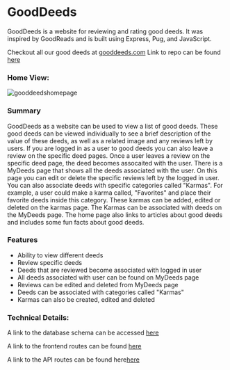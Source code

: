 # GoodDeeds
GoodDeeds is a website for reviewing and rating good deeds. It was inspired by GoodReads and is built using Express, Pug, and JavaScript. 

Checkout all our good deeds at [gooddeeds.com](https://aa-group4-gooddeeds.herokuapp.com/)
Link to repo can be found [here](https://github.com/jngriedel/Group4GoodDeeds)

### Home View:
![gooddeedshomepage](https://user-images.githubusercontent.com/99838762/173158773-b63782f9-39dd-4be0-bc53-fbcc80285a8a.png)


### Summary
GoodDeeds as a website can be used to view a list of good deeds.  These good deeds can be viewed individually to see a brief description of the value of these deeds, as well as a related image and any reviews left by users. If you are logged in as a user to good deeds you can also leave a review on the specific deed pages. Once a user leaves a review on the specific deed page, the deed becomes assocaited with the user. There is a MyDeeds page that shows all the deeds associated with the user. On  this page you can edit or delete the specific reviews left by the logged in user. You can also associate deeds with specific categories called "Karmas". For example, a user could make a karma called, "Favorites" and place their favorite deeds inside this category. These karmas can be added, edited or deleted on the karmas page. The Karmas can be associated with deeds on the MyDeeds page. The home page also links to articles about good deeds and includes some fun facts about good deeds. 

### Features
* Ability to view different deeds
* Review specific deeds
* Deeds that are reviewed become associated with logged in user
* All deeds associated with user can be found on MyDeeds page
* Reviews can be edited and deleted from MyDeeds page
* Deeds can be associated with categories called "Karmas"
* Karmas can also be created, edited and deleted

### Technical Details:
A link to the database schema can be accessed [here](https://dbdiagram.io/embed/6296843454ce26352736a1a9)

A link to the frontend routes can be found [here](https://github.com/jngriedel/Group4GoodDeeds/wiki/Front-End-Routes)

A link to the API routes can be found here[here](https://github.com/jngriedel/Group4GoodDeeds/wiki/API-Documentation)


